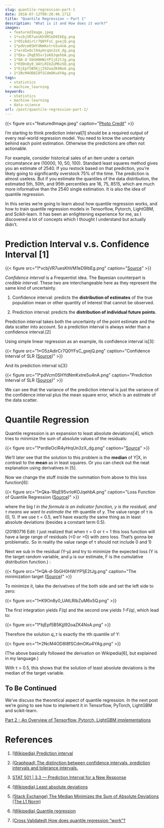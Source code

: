```yaml
---
slug: quantile-regression-part-1
date: 2018-07-12T00:28:46.171Z
title: "Quantile Regression — Part 1"
description: "What is it and How does it work?"
images:
  - featuredImage.jpeg
  - 1*vcbjVR7uesKhVM1eD9IbEg.png
  - 1*O5zAdirCr7Q0YFsC_gxejQ.png
  - 1*pdVcm0SHYdNmKxtre5u4nA.png
  - 1*erdIeOclR4yHrqUn3zX_dg.png
  - 1*Qka-1RqE95vrIoKOJqehbA.png
  - 1*QA-d-5bGH0HWiYP1jE2tJg.png
  - 1*K9On8y0_UAtLRIbZuM6x5Q.png
  - 1*bjEpf5B5KjjI92oaZK4NxA.png
  - 1*2NcM4OD8I8fSCdmOKu4YAg.png
tags:
  - statistics
  - machine_learning
keywords:
  - statistics
  - machine-learning
  - data-science
url: /post/quantile-regression-part-1/
---
```


{{< figure src="featuredImage.jpeg" caption="[Photo Credit](https://pixabay.com/en/oldtimer-mga-convertible-sports-car-3508052/)" >}}

I’m starting to think prediction interval[1] should be a required output of every real-world regression model. You need to know the uncertainty behind each point estimation. Otherwise the predictions are often not actionable.

For example, consider historical sales of an item under a certain circumstance are (10000, 10, 50, 100). Standard least squares method gives you an estimate of 2540. If you restock based on that prediction, you’re likely going to significantly overstock 75% of the time. The prediction is almost useless. But if you estimate the quantiles of the data distribution, the estimated 5th, 50th, and 95th percentiles are 16, 75, 8515, which are much more informative than the 2540 single estimation. It is also the idea of quantile regression.

In this series we’re going to learn about how quantile regression works, and how to train quantile regression models in Tensorflow, Pytorch, LightGBM, and Scikit-learn. It has been an enlightening experience for me, as I discovered a lot of concepts which I thought I understand but actually didn’t.

# Prediction Interval v.s. Confidence Interval [1]

{{< figure src="1*vcbjVR7uesKhVM1eD9IbEg.png" caption="[Source](https://www.researchgate.net/publication/267958281_Teacher_Certification_Exams_Predicting_Failure_on_the_TExES_History_8-12_Content_Exam_A_Nonparametric_Approach_using_Classification_Trees/figures?lo=1)" >}}

*Confidence interval* is a Frequentist idea. The Bayesian counterpart is *credible interval*. These two are interchangeable here as they represent the same kind of uncertainty.

1. Confidence interval: predicts the **distribution of estimates** of the true population mean or other quantity of interest that cannot be observed.

1. Prediction interval: predicts the **distribution of individual future points**.

Prediction interval takes both the uncertainty of the point estimate and the data scatter into account. So a prediction interval is always wider than a confidence interval.[2]

Using simple linear regression as an example, its confidence interval is[3]:

{{< figure src="1*O5zAdirCr7Q0YFsC_gxejQ.png" caption="Confidence Interval of SLR ([Source](https://onlinecourses.science.psu.edu/stat501/node/274/))" >}}

And its prediction interval is[3]:

{{< figure src="1*pdVcm0SHYdNmKxtre5u4nA.png" caption="Prediction Interval of SLR ([Source](https://onlinecourses.science.psu.edu/stat501/node/274/))" >}}

We can see that the variance of the prediction interval is just the variance of the confidence interval plus the mean square error, which is an estimate of the data scatter.

# Quantile Regression

Quantile regression is an expansion to least absolute deviations[4], which tries to minimize the sum of absolute values of the residuals:

{{< figure src="1*erdIeOclR4yHrqUn3zX_dg.png" caption="[Source](https://www.wikiwand.com/en/Least_absolute_deviations)" >}}

We’ll later see that the solution to this problem is the **median** of Y|X, in contrast to the **mean** as in least squares. Or you can check out the neat explanation using derivatives in [5].

Now we change the stuff inside the summation from above to this loss function[6]:

{{< figure src="1*Qka-1RqE95vrIoKOJqehbA.png" caption="Loss Function of Quantile Regression ([Source](https://www.wikiwand.com/en/Quantile_regression))" >}}

where the big *I *in the formula is an indicator function, y is the residual, and τ means we want to estimate the τ*th* quantile of y. The value range of τ is (0, 1). If we use τ = 0.5, we’ll have exactly the same thing as in least absolute deviations (besides a constant term 0.5).

(20180716 Edit: I just realized that when τ = 0 or τ = 1 this loss function will have a large range of residuals (&lt;0 or &gt;0) with zero loss. That’s gonna be problematic. So in reality the value range of τ should not include 0 and 1)

Next we sub in the residual (Y-μ) and try to minimize the expected loss (Y is the target random variable, and μ is our estimate, F is the cumulative distribution function.) :

{{< figure src="1*QA-d-5bGH0HWiYP1jE2tJg.png" caption="The minimization target ([Source](https://www.wikiwand.com/en/Quantile_regression))" >}}

To minimize it, take the derivatives of the both side and set the left side to zero:

{{< figure src="1*K9On8y0_UAtLRIbZuM6x5Q.png" >}}

The first integration yields *F(q)* and the second one yields *1-F(q)*, which lead to:

{{< figure src="1*bjEpf5B5KjjI92oaZK4NxA.png" >}}

Therefore the solution *q_τ* is exactly the τth quantile of Y:

{{< figure src="1*2NcM4OD8I8fSCdmOKu4YAg.png" >}}

(The above basically followed the derivation on Wikipedia[6], but explained in my language.)

With τ = 0.5, this shows that the solution of least absolute deviations is the median of the target variable.

## To Be Continued

We’ve discuss the theoretical aspect of quantile regression. In the next post we’re going to see how to implement it in Tensorflow, PyTorch, LightGBM and scikit-learn.

[Part 2 - An Overview of Tensorflow, Pytorch, LightGBM implementations](https://medium.com/the-artificial-impostor/quantile-regression-part-2-6fdbc26b2629)

# References

1. [(Wikipedia) Prediction interval](https://www.wikiwand.com/en/Prediction_interval)

1. [(Graphpad) The distinction between confidence intervals, prediction intervals and tolerance intervals.](https://www.graphpad.com/support/faq/the-distinction-between-confidence-intervals-prediction-intervals-and-tolerance-intervals/)

1. [STAT 501 | 3.3 — Prediction Interval for a New Response](https://onlinecourses.science.psu.edu/stat501/node/274/)

1. [(Wikipedia) Least absolute deviations](https://www.wikiwand.com/en/Least_absolute_deviations)

1. [(Stack Exchange) The Median Minimizes the Sum of Absolute Deviations (The L1 Norm)](https://math.stackexchange.com/questions/113270/the-median-minimizes-the-sum-of-absolute-deviations-the-l-1-norm)

1. [(Wikipedia) Quantile regression](https://www.wikiwand.com/en/Quantile_regression)

1. [(Cross Validated) How does quantile regression “work”?](https://stats.stackexchange.com/questions/160354/how-does-quantile-regression-work)